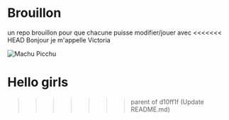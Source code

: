 # Brouillon
un repo brouillon pour que chacune puisse modifier/jouer avec
<<<<<<< HEAD
Bonjour je m'appelle Victoria

![Machu Picchu  ](https://www.peru.travel/Contenido/Noticia/Imagen/fr/1041/1.0/Principal/rsary.jpg " machu picchu")

Hello girls
=======
>>>>>>> parent of d10ff1f (Update README.md)
